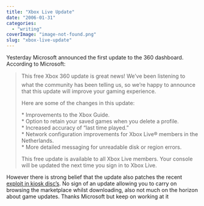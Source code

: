 ```yaml
---
title: "Xbox Live Update"
date: "2006-01-31"
categories: 
  - "writing"
coverImage: "image-not-found.png"
slug: "xbox-live-update"
---
```


Yesterday Microsoft announced the first update to the 360 dashboard. According to Microsoft:

> This free Xbox 360 update is great news! We’ve been listening to what the community has been telling us, so we’re happy to announce that this update will improve your gaming experience.
> 
> Here are some of the changes in this update:
> 
> \* Improvements to the Xbox Guide.  
> \* Option to retain your saved games when you delete a profile.  
> \* Increased accuracy of “last time played.”  
> \* Network configuration improvements for Xbox Live® members in the Netherlands.  
> \* More detailed messaging for unreadable disk or region errors.
> 
> This free update is available to all Xbox Live members. Your console will be updated the next time you sign in to Xbox Live.

However there is strong belief that the update also patches the recent [exploit in kiosk disc’s](http://www.joystiq.com/2006/01/01/xbox-360-inches-closer-to-piracy-with-bootable-copyable-kiosk-d/). No sign of an update allowing you to carry on browsing the marketplace whilst downloading, also not much on the horizon about game updates. Thanks Microsoft but keep on working at it

